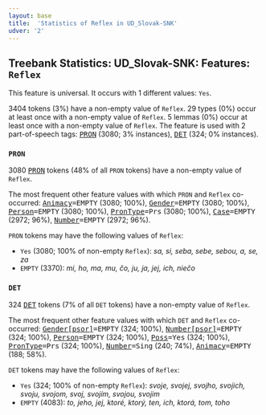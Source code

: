 ```yaml
---
layout: base
title:  'Statistics of Reflex in UD_Slovak-SNK'
udver: '2'
---
```


## Treebank Statistics: UD_Slovak-SNK: Features: `Reflex`

This feature is universal.
It occurs with 1 different values: `Yes`.

3404 tokens (3%) have a non-empty value of `Reflex`.
29 types (0%) occur at least once with a non-empty value of `Reflex`.
5 lemmas (0%) occur at least once with a non-empty value of `Reflex`.
The feature is used with 2 part-of-speech tags: <tt><a href="sk_snk-pos-PRON.html">PRON</a></tt> (3080; 3% instances), <tt><a href="sk_snk-pos-DET.html">DET</a></tt> (324; 0% instances).

### `PRON`

3080 <tt><a href="sk_snk-pos-PRON.html">PRON</a></tt> tokens (48% of all `PRON` tokens) have a non-empty value of `Reflex`.

The most frequent other feature values with which `PRON` and `Reflex` co-occurred: <tt><a href="sk_snk-feat-Animacy.html">Animacy</a></tt><tt>=EMPTY</tt> (3080; 100%), <tt><a href="sk_snk-feat-Gender.html">Gender</a></tt><tt>=EMPTY</tt> (3080; 100%), <tt><a href="sk_snk-feat-Person.html">Person</a></tt><tt>=EMPTY</tt> (3080; 100%), <tt><a href="sk_snk-feat-PronType.html">PronType</a></tt><tt>=Prs</tt> (3080; 100%), <tt><a href="sk_snk-feat-Case.html">Case</a></tt><tt>=EMPTY</tt> (2972; 96%), <tt><a href="sk_snk-feat-Number.html">Number</a></tt><tt>=EMPTY</tt> (2972; 96%).

`PRON` tokens may have the following values of `Reflex`:

* `Yes` (3080; 100% of non-empty `Reflex`): <em>sa, si, seba, sebe, sebou, a, se, za</em>
* `EMPTY` (3370): <em>mi, ho, ma, mu, čo, ju, ja, jej, ich, niečo</em>

### `DET`

324 <tt><a href="sk_snk-pos-DET.html">DET</a></tt> tokens (7% of all `DET` tokens) have a non-empty value of `Reflex`.

The most frequent other feature values with which `DET` and `Reflex` co-occurred: <tt><a href="sk_snk-feat-Gender-psor.html">Gender[psor]</a></tt><tt>=EMPTY</tt> (324; 100%), <tt><a href="sk_snk-feat-Number-psor.html">Number[psor]</a></tt><tt>=EMPTY</tt> (324; 100%), <tt><a href="sk_snk-feat-Person.html">Person</a></tt><tt>=EMPTY</tt> (324; 100%), <tt><a href="sk_snk-feat-Poss.html">Poss</a></tt><tt>=Yes</tt> (324; 100%), <tt><a href="sk_snk-feat-PronType.html">PronType</a></tt><tt>=Prs</tt> (324; 100%), <tt><a href="sk_snk-feat-Number.html">Number</a></tt><tt>=Sing</tt> (240; 74%), <tt><a href="sk_snk-feat-Animacy.html">Animacy</a></tt><tt>=EMPTY</tt> (188; 58%).

`DET` tokens may have the following values of `Reflex`:

* `Yes` (324; 100% of non-empty `Reflex`): <em>svoje, svojej, svojho, svojich, svoju, svojom, svoj, svojím, svojou, svojim</em>
* `EMPTY` (4083): <em>to, jeho, jej, ktoré, ktorý, ten, ich, ktorá, tom, toho</em>

